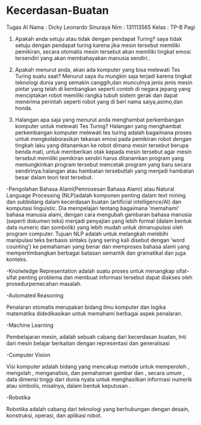 # Kecerdasan-Buatan
Tugas AI
Nama  : Dicky Leonardo Sinuraya
Nim   : 131113565
Kelas : TP-B Pagi


1.	Apakah anda setuju atau tidak dengan pendapat Turing?
    saya tidak setuju dengan pendapat turing karena jika mesin tersebut memiliki pemikiran, secara otomatis mesin tersebut akan memiliki tingkat emosi tersendiri yang akan membahayakan manusia sendiri..

2. Apakah menurut anda, akan ada komputer yang bisa melewati Tes Turing suatu saat?
    Menurut saya itu mungkin saja terjadi karena tingkat teknologi dunia yang semakin canggih,dan munculnya jenis jenis mesin pintar yang telah di kembangkan seperti contoh di negara jepang yang menciptakan robot memiliki rangka tubuh sistem gerak dan dapat menerima perintah seperti robot yang di beri nama saiya,asimo,dan honda.

3. Halangan apa saja yang menurut anda menghambat perkembangan komputer untuk melewati Tes Turing?
    Halangan yang menghambat perkembangan komputer melewati tes turing adalah bagaimana proses untuk mengkolaborasikan tekanan emosi pada pemikiran robot dengan tingkah laku yang ditanamkan ke robot dimana mesin tersebut berupa benda mati, untuk memberikan otak kepada mesin tersebut agar mesin tersebut memiliki pemikiran sendiri harus ditanamkan program yang memungkinkan program tersebut mencetak program yang baru secara sendirinya.halangan atau hambatan tersebutlah yang menjadi hambatan besar dalam teori test tersebut.

-Pengolahan Bahasa Alami(Pemrosesan Bahasa Alami) atau Natural Language Processing (NLP)adalah komponen penting dalam text mining dan subbidang dalam kecerdasan buatan (artificial intelligence/AI) dan komputasi linguistic. Dia mempelajari tentang bagaimana ‘memahami’  bahasa manusia alami, dengan cara mengubah gambaran bahasa manusia (seperti dokumen teks) menjadi        penyajian yang lebih formal (dalam bentuk data numeric dan sombolik) yang lebih mudah untuk dimanupulasi oleh program          computer. Tujuan NLP adalah untuk melangkah melebihi manipulasi teks berbasis sintaks (yang sering kali disebut dengan         ‘word counting’) ke pemahaman yang benar dan memproses bahasa alami yang mempertimbangkan berbagai batasan semantik dan        gramatikal dan juga konteks.

-Knolwledge Representation 
    adalah suatu proses untuk menangkap sifat-sifat penting problema dan membuat informasi tersebut dapat diakses oleh             prosedurpemecahan masalah.

-Automated Reasoning 

   Penalaran otomatis merupakan bidang ilmu komputer dan logika matematika didedikasikan untuk memahami berbagai aspek            penalaran.

-Machine Learning 

   Pembelajaran mesin, adalah sebuah cabang dari kecerdasan buatan, Inti dari mesin belajar berkaitan dengan representasi dan     generalisasi

-Computer Vision

   Visi komputer adalah bidang yang mencakup metode untuk memperoleh , mengolah , menganalisis, dan pemahaman gambar dan ,         secara umum , data dimensi tinggi dari dunia nyata untuk menghasilkan informasi numerik atau simbolis, misalnya, dalam         bentuk keputusan .

-Robotika

   Robotika adalah cabang dari teknologi yang berhubungan dengan desain, konstruksi, operasi, dan aplikasi robot.
